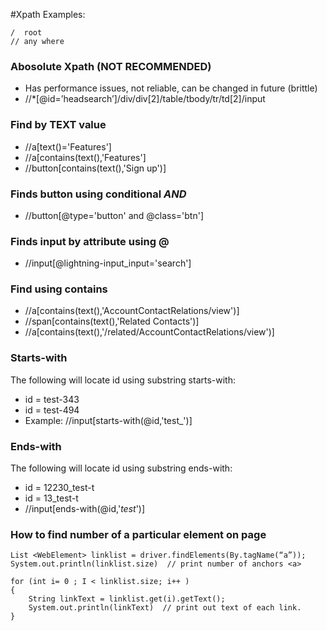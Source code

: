 #Xpath Examples:

	/  root
	// any where 

###	Abosolute Xpath (NOT RECOMMENDED)
* Has performance issues, not reliable, can be changed in future (brittle)
* //*[@id=’headsearch’]/div/div[2]/table/tbody/tr/td[2]/input

### Find by TEXT value
* //a[text()='Features']
* //a[contains(text(),'Features']
* //button[contains(text(),'Sign up')]

### Finds button using conditional *AND*
* //button[@type='button' and @class='btn']

### Finds input by attribute using @
* //input[@lightning-input_input='search']

### Find using contains
* //a[contains(text(),'AccountContactRelations/view')]
* //span[contains(text(),'Related Contacts')]
* //a[contains(text(),'/related/AccountContactRelations/view')]


### Starts-with
The following will locate id using substring starts-with:
* id = test-343
* id = test-494
* Example:   //input[starts-with(@id,'test_')]

### Ends-with 
The following will locate id using substring ends-with:
* id = 12230_test-t
* id = 13_test-t
* //input[ends-with(@id,'_test_')]


### How to find number of a particular element on page
```
List <WebElement> linklist = driver.findElements(By.tagName(“a”));
System.out.println(linklist.size)  // print number of anchors <a>

for (int i= 0 ; I < linklist.size; i++ )
{
	String linkText = linklist.get(i).getText();
	System.out.println(linkText)  // print out text of each link.
}
```
